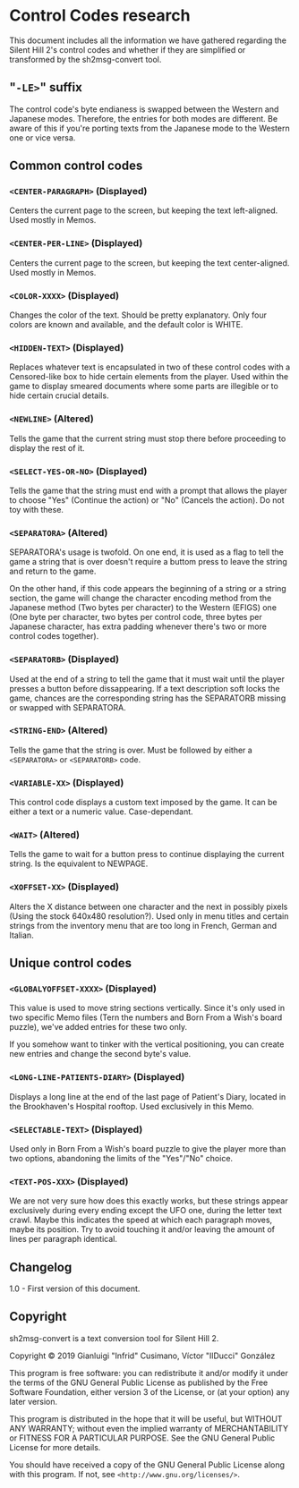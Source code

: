 # Control Codes research

This document includes all the information we have gathered regarding
the Silent Hill 2's control codes and whether if they are simplified
or transformed by the sh2msg-convert tool.

## "`-LE>`" suffix
The control code's byte endianess is swapped between the Western and
Japanese modes. Therefore, the entries for both modes are different.
Be aware of this if you're porting texts from the Japanese mode to
the Western one or vice versa.

## Common control codes

### `<CENTER-PARAGRAPH>` (Displayed)
Centers the current page to the screen, but keeping the text
left-aligned. Used mostly in Memos.

### `<CENTER-PER-LINE>` (Displayed)
Centers the current page to the screen, but keeping the text
center-aligned. Used mostly in Memos.

### `<COLOR-XXXX>` (Displayed)
Changes the color of the text. Should be pretty explanatory. Only
four colors are known and available, and the default color is WHITE.

### `<HIDDEN-TEXT>` (Displayed)
Replaces whatever text is encapsulated in two of these control codes
with a Censored-like box to hide certain elements from the player.
Used within the game to display smeared documents where some parts
are illegible or to hide certain crucial details.

### `<NEWLINE>` (Altered)
Tells the game that the current string must stop there before
proceeding to display the rest of it.

### `<SELECT-YES-OR-NO>` (Displayed)
Tells the game that the string must end with a prompt that allows the
player to choose "Yes" (Continue the action) or "No" (Cancels the
action). Do not toy with these.

### `<SEPARATORA>` (Altered)
SEPARATORA's usage is twofold. On one end, it is used as a flag to
tell the game a string that is over doesn't require a buttom press to
leave the string and return to the game.

On the other hand, if this code appears the beginning of a string or
a string section, the game will change the character encoding method
from the Japanese method (Two bytes per character) to the Western
(EFIGS) one (One byte per character, two bytes per control code,
three bytes per Japanese character, has extra padding whenever
there's two or more control codes together).

### `<SEPARATORB>` (Displayed)
Used at the end of a string to tell the game that it must wait until
the player presses a button before dissappearing. If a text
description soft locks the game, chances are the corresponding string
has the SEPARATORB missing or swapped with SEPARATORA.

### `<STRING-END>` (Altered)
Tells the game that the string is over. Must be followed by either a
`<SEPARATORA>` or `<SEPARATORB>` code.

### `<VARIABLE-XX>` (Displayed)
This control code displays a custom text imposed by the game. It can
be either a text or a numeric value. Case-dependant.

### `<WAIT>` (Altered)
Tells the game to wait for a button press to continue displaying the
current string. Is the equivalent to NEWPAGE.

### `<XOFFSET-XX>` (Displayed)
Alters the X distance between one character and the next in possibly
pixels (Using the stock 640x480 resolution?). Used only in menu
titles and certain strings from the inventory menu that are too long
in French, German and Italian.

## Unique control codes

### `<GLOBALYOFFSET-XXXX>` (Displayed)
This value is used to move string sections vertically. Since it's
only used in two specific Memo files (Tern the numbers and Born From
a Wish's board puzzle), we've added entries for these two only.

If you somehow want to tinker with the vertical positioning, you can
create new entries and change the second byte's value.

### `<LONG-LINE-PATIENTS-DIARY>` (Displayed)
Displays a long line at the end of the last page of Patient's Diary,
located in the Brookhaven's Hospital rooftop. Used exclusively in
this Memo.

### `<SELECTABLE-TEXT>` (Displayed)
Used only in Born From a Wish's board puzzle to give the player more
than two options, abandoning the limits of the "Yes"/"No" choice.

### `<TEXT-POS-XXX>` (Displayed)
We are not very sure how does this exactly works, but these strings
appear exclusively during every ending except the UFO one, during the
letter text crawl. Maybe this indicates the speed at which each
paragraph moves, maybe its position. Try to avoid touching it and/or
leaving the amount of lines per paragraph identical.

## Changelog

1.0 - First version of this document.

## Copyright

sh2msg-convert is a text conversion tool for Silent Hill 2.

Copyright © 2019 Gianluigi "Infrid" Cusimano, Víctor "IlDucci" González

This program is free software: you can redistribute it and/or modify
it under the terms of the GNU General Public License as published by
the Free Software Foundation, either version 3 of the License, or
(at your option) any later version.

This program is distributed in the hope that it will be useful,
but WITHOUT ANY WARRANTY; without even the implied warranty of
MERCHANTABILITY or FITNESS FOR A PARTICULAR PURPOSE.  See the
GNU General Public License for more details.

You should have received a copy of the GNU General Public License
along with this program.  If not, see `<http://www.gnu.org/licenses/>`.
